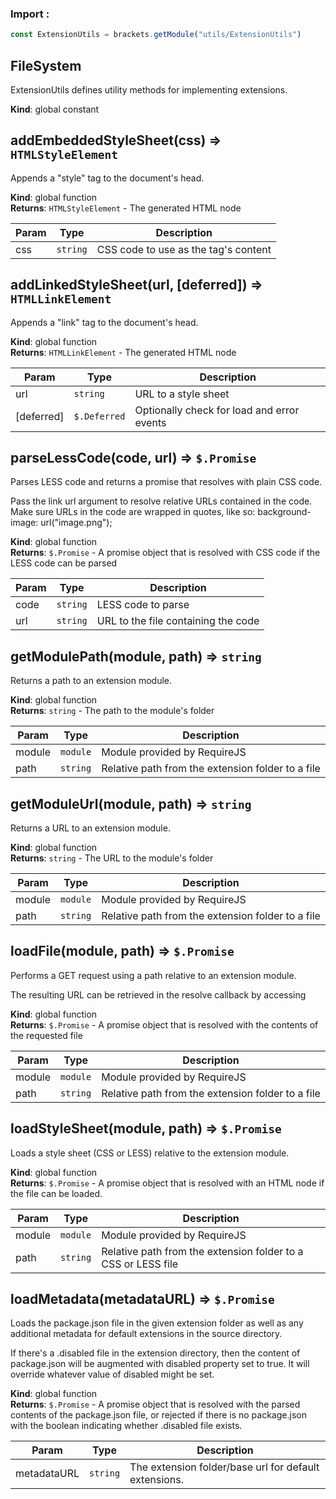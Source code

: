 ### Import :
```js
const ExtensionUtils = brackets.getModule("utils/ExtensionUtils")
```

<a name="FileSystem"></a>

## FileSystem
ExtensionUtils defines utility methods for implementing extensions.

**Kind**: global constant  
<a name="addEmbeddedStyleSheet"></a>

## addEmbeddedStyleSheet(css) ⇒ <code>HTMLStyleElement</code>
Appends a "style" tag to the document's head.

**Kind**: global function  
**Returns**: <code>HTMLStyleElement</code> - The generated HTML node  

| Param | Type | Description |
| --- | --- | --- |
| css | <code>string</code> | CSS code to use as the tag's content |

<a name="addLinkedStyleSheet"></a>

## addLinkedStyleSheet(url, [deferred]) ⇒ <code>HTMLLinkElement</code>
Appends a "link" tag to the document's head.

**Kind**: global function  
**Returns**: <code>HTMLLinkElement</code> - The generated HTML node  

| Param | Type | Description |
| --- | --- | --- |
| url | <code>string</code> | URL to a style sheet |
| [deferred] | <code>$.Deferred</code> | Optionally check for load and error events |

<a name="parseLessCode"></a>

## parseLessCode(code, url) ⇒ <code>$.Promise</code>
Parses LESS code and returns a promise that resolves with plain CSS code.

Pass the link url argument to resolve relative URLs contained in the code.
Make sure URLs in the code are wrapped in quotes, like so:
    background-image: url("image.png");

**Kind**: global function  
**Returns**: <code>$.Promise</code> - A promise object that is resolved with CSS code if the LESS code can be parsed  

| Param | Type | Description |
| --- | --- | --- |
| code | <code>string</code> | LESS code to parse |
| url | <code>string</code> | URL to the file containing the code |

<a name="getModulePath"></a>

## getModulePath(module, path) ⇒ <code>string</code>
Returns a path to an extension module.

**Kind**: global function  
**Returns**: <code>string</code> - The path to the module's folder  

| Param | Type | Description |
| --- | --- | --- |
| module | <code>module</code> | Module provided by RequireJS |
| path | <code>string</code> | Relative path from the extension folder to a file |

<a name="getModuleUrl"></a>

## getModuleUrl(module, path) ⇒ <code>string</code>
Returns a URL to an extension module.

**Kind**: global function  
**Returns**: <code>string</code> - The URL to the module's folder  

| Param | Type | Description |
| --- | --- | --- |
| module | <code>module</code> | Module provided by RequireJS |
| path | <code>string</code> | Relative path from the extension folder to a file |

<a name="loadFile"></a>

## loadFile(module, path) ⇒ <code>$.Promise</code>
Performs a GET request using a path relative to an extension module.

The resulting URL can be retrieved in the resolve callback by accessing

**Kind**: global function  
**Returns**: <code>$.Promise</code> - A promise object that is resolved with the contents of the requested file  

| Param | Type | Description |
| --- | --- | --- |
| module | <code>module</code> | Module provided by RequireJS |
| path | <code>string</code> | Relative path from the extension folder to a file |

<a name="loadStyleSheet"></a>

## loadStyleSheet(module, path) ⇒ <code>$.Promise</code>
Loads a style sheet (CSS or LESS) relative to the extension module.

**Kind**: global function  
**Returns**: <code>$.Promise</code> - A promise object that is resolved with an HTML node if the file can be loaded.  

| Param | Type | Description |
| --- | --- | --- |
| module | <code>module</code> | Module provided by RequireJS |
| path | <code>string</code> | Relative path from the extension folder to a CSS or LESS file |

<a name="loadMetadata"></a>

## loadMetadata(metadataURL) ⇒ <code>$.Promise</code>
Loads the package.json file in the given extension folder as well as any additional
metadata for default extensions in the source directory.

If there's a .disabled file in the extension directory, then the content of package.json
will be augmented with disabled property set to true. It will override whatever value of
disabled might be set.

**Kind**: global function  
**Returns**: <code>$.Promise</code> - A promise object that is resolved with the parsed contents of the package.json file,
    or rejected if there is no package.json with the boolean indicating whether .disabled file exists.  

| Param | Type | Description |
| --- | --- | --- |
| metadataURL | <code>string</code> | The extension folder/base url for default extensions. |

